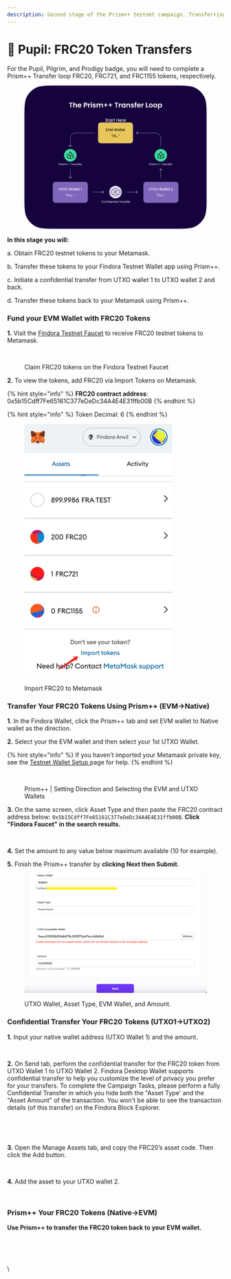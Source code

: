 ```yaml
---
description: Second stage of the Prism++ testnet campaign. Transferring FRC20.
---
```


# 🧒 Pupil: FRC20 Token Transfers

For the Pupil, Pilgrim, and Prodigy badge, you will need to complete a Prism++ Transfer loop FRC20, FRC721, and FRC1155 tokens, respectively.

<figure><img src="../../../../.gitbook/assets/prism++ loop (1).png" alt=""><figcaption></figcaption></figure>

**In this stage you will:**

a. Obtain FRC20 testnet tokens to your Metamask.

b. Transfer these tokens to your Findora Testnet Wallet app using Prism++.

c. Initiate a confidential transfer from UTXO wallet 1 to UTXO wallet 2 and back.

d. Transfer these tokens back to your Metamask using Prism++.

### Fund your EVM Wallet with FRC20 Tokens

**1.** Visit the [Findora Testnet Faucet](https://faucet.findora.org/) to receive FRC20 testnet tokens to Metamask.&#x20;

<figure><img src="https://lh6.googleusercontent.com/WgeVQy1puAaiufuSwVJJmY4R02YaZMhQTvJjqfItpTB4c0ugNo3-8vPsw7hxeYnUpjp7jpA9xkWbMbPAezYPvXdmOLf-mBlTmZ-tfEjZMN5JA_D9TWJ5emWRqVpDdHvqOVbrFxJiCCFQ828BukTq7jg" alt=""><figcaption><p>Claim FRC20 tokens on the Findora Testnet Faucet</p></figcaption></figure>

**2.** To view the tokens, add FRC20 via Import Tokens on Metamask.

{% hint style="info" %}
**FRC20 contract address**: 0x5b15Cdff7Fe65161C377eDeDc34A4E4E31ffb00B
{% endhint %}

{% hint style="info" %}
Token Decimal: 6
{% endhint %}



<figure><img src="../../../../.gitbook/assets/image (5).png" alt=""><figcaption><p>Import FRC20 to Metamask</p></figcaption></figure>

### Transfer Your FRC20 Tokens Using Prism++ (EVM->Native)

**1.** In the Findora Wallet, click the Prism++ tab and set EVM wallet to Native wallet as the direction.&#x20;

**2.** Select your the EVM wallet and then select your 1st UTXO Wallet.

{% hint style="info" %}
If you haven't imported your Metamask private key, see the [Testnet Wallet Setup ](testnet-wallet-setup-funding.md)page for help.
{% endhint %}

<figure><img src="https://lh6.googleusercontent.com/UUz_ThmzLXC16UsFygIGeYXZm50Z-R_EJa49heMnB2SRoQurmNSGrtkOdxzqj_oYCr44Kz0Dg9u7agFfMf-T6uf1Nzmuk2ZoEM0rPAZRCqWwIJS7_62DJ8j3aVGsJB_Ml5K3UzbX_ooafYbTUK1vWPs" alt=""><figcaption><p>Prism++ | Setting Direction and Selecting the EVM and UTXO Wallets</p></figcaption></figure>

**3.** On the same screen, click Asset Type and then paste the FRC20 contract address below: `0x5b15Cdff7Fe65161C377eDeDc34A4E4E31ffb00B`. **Click "Findora Faucet" in the search results.**

<figure><img src="https://lh3.googleusercontent.com/7Al7RrJC3quvmHplpTszCg-YipyHXdqYIHWhHDQfpD1iJ07b8DXAQ09p0cfplD-_HJr-6fITtqaQE7gTKupYIG7vOlDfWLrARnKkWLL8_b-k9GJjfYyTvxZFFjCgaN3bYB8L6PDobtt_bVy3oFwLSVo" alt=""><figcaption></figcaption></figure>

**4.** Set the amount to any value below maximum available (10 for example).

**5.** Finish the Prism++ transfer by **clicking Next then Submit**.

<figure><img src="../../../../.gitbook/assets/image.png" alt=""><figcaption><p>UTXO Wallet, Asset Type, EVM Wallet, and Amount.</p></figcaption></figure>

### Confidential Transfer Your FRC20 Tokens (UTXO1->UTXO2)

**1.** Input your native wallet address (UTXO Wallet 1) and the amount.&#x20;

<figure><img src="https://lh4.googleusercontent.com/beIBJYnU5l5TdgxDx-T_F8jWPKooek14Q6jgVdKZhUBZSqLqOov3KTYWNgfYOIQslUiHTZJKaTb_wHeZ0-GmBGMK3C321pnRlMrmxSszszoVjrxBV6xbLBIcohn6MLSDGRSsOhDsKbVNelS_hy-wc18" alt=""><figcaption></figcaption></figure>

**2.** On Send tab, perform the confidential transfer for the FRC20 token from UTXO Wallet 1 to UTXO Wallet 2. Findora Desktop Wallet supports confidential transfer to help you customize the level of privacy you prefer for your transfers. To complete the Campaign Tasks, please perform a fully Confidential Transfer in which you hide both the "Asset Type' and the "Asset Amount" of the transaction. You won't be able to see the transaction details (of this transfer) on the Findora Block Explorer.&#x20;

<figure><img src="https://lh4.googleusercontent.com/ucO-07BLaIHNElmVpUTHZUBHqF7f0PbsBiuc8JjvsGfO4mER-TpD6tfnxhXNv7u5VlXpvQUTOaGSS7MS9UNBsdnIhLjSNROQP5O1Jmc5ErLzC--O4L-1xJgKU7229sqaG8FwMty9KsgQ9Sn2uovUrOE" alt=""><figcaption></figcaption></figure>

<figure><img src="https://lh6.googleusercontent.com/bnR6PXICduhPlguWDU-_pyjH1-tdNe0qZ-aFa7JyiLKFc8KBHbjyH4rFxLMzUwBcqUcHhp5uMzqh1P5IM071an-tpgNgNPzw9bojf4r8OskNl468jGxb7YRfkIeDQ-PcubVKgNtnVXGC_V4mrN-f8nw" alt=""><figcaption></figcaption></figure>

**3.** Open the Manage Assets tab, and copy the FRC20’s asset code. Then click the Add button.

<figure><img src="https://lh4.googleusercontent.com/b66WRl56SO__0o0Fm13rLGpNuZY3BcA3hemiveJHAmhHExsE2Y0jOBTHCHGR0sfXBGAgwpi9uor_0nzoWn18IiEzk73as07zr2h0KQdY8rsWqqQRbFyu5Y7pI_-lZs1x41PoVC8jBNT1ec-nNwCDb4k" alt=""><figcaption></figcaption></figure>

**4.** Add the asset to your UTXO wallet 2.

<figure><img src="https://lh4.googleusercontent.com/jrNQxX4bgyc1CLWF0L9bG_8RhlNCZC1u_krKIz7CNrLJVZZB4Qqxu3vcJV4Ewl29PSlyo5Rs3Nwv6E5-PzpQHFR9wUxdfxkHtojNrj_dGax-B1xl1XWm3SOSavfvuczCxk0olLmP27GucnS4ULXEGTk" alt=""><figcaption></figcaption></figure>

### Prism++ Your FRC20 Tokens (Native->EVM)

**Use Prism++ to transfer the FRC20 token back to your EVM wallet.**

<figure><img src="https://lh4.googleusercontent.com/blXW0ZFkJc-oITgnC4mVkudnolcWj7C6bD-NAoY0nRb9aXIep5YBtr0w9Pf0O7bsyHzlmtBcl74h049XSgPvIUSj8vzGzTRqw9v-3kTBgE-AfNP6UB0Ir3wO15pCuhxaKD5E4xVmLsH8GQNj3xIixxk" alt=""><figcaption></figcaption></figure>

\
\
\
